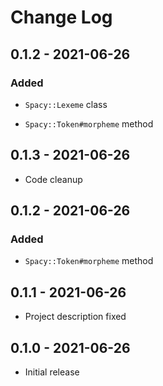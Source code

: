 # Change Log

## 0.1.2 - 2021-06-26
### Added
- `Spacy::Lexeme` class

- `Spacy::Token#morpheme` method 
## 0.1.3 - 2021-06-26
- Code cleanup

## 0.1.2 - 2021-06-26
### Added
- `Spacy::Token#morpheme` method 

## 0.1.1 - 2021-06-26
- Project description fixed

## 0.1.0 - 2021-06-26
- Initial release
